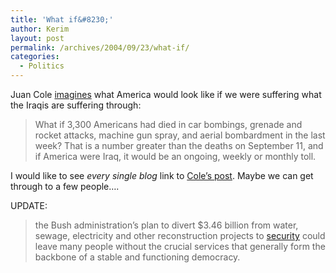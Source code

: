 ```yaml
---
title: 'What if&#8230;'
author: Kerim
layout: post
permalink: /archives/2004/09/23/what-if/
categories:
  - Politics
---
```

Juan Cole <a href="http://www.juancole.com/2004_09_01_juancole_archive.html#109582366638394688" onclick="_gaq.push(['_trackEvent', 'outbound-article', 'http://www.juancole.com/2004_09_01_juancole_archive.html#109582366638394688', 'imagines']);" >imagines</a> what America would look like if we were suffering what the Iraqis are suffering through:

> What if 3,300 Americans had died in car bombings, grenade and rocket attacks, machine gun spray, and aerial bombardment in the last week? That is a number greater than the deaths on September 11, and if America were Iraq, it would be an ongoing, weekly or monthly toll.

I would like to see *every single blog* link to <a href="http://www.juancole.com/2004_09_01_juancole_archive.html#109582366638394688" onclick="_gaq.push(['_trackEvent', 'outbound-article', 'http://www.juancole.com/2004_09_01_juancole_archive.html#109582366638394688', 'Cole&#8217;s post']);" >Cole&#8217;s post</a>. Maybe we can get through to a few people&#8230;.

UPDATE:

> the Bush administration&#8217;s plan to divert $3.46 billion from water, sewage, electricity and other reconstruction projects to <a href="http://www.nytimes.com/2004/09/21/international/middleeast/21rebuild.html?position=&#38;pagewanted=print&#38;position=" onclick="_gaq.push(['_trackEvent', 'outbound-article', 'http://www.nytimes.com/2004/09/21/international/middleeast/21rebuild.html?position=&pagewanted=print&position=', 'security']);" >security</a> could leave many people without the crucial services that generally form the backbone of a stable and functioning democracy.

